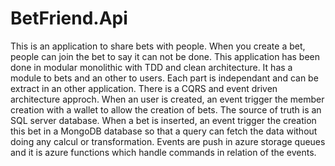 # BetFriend.Api

This is an application to share bets with people. When you create a bet, people can join the bet to say it can not be done.
This application has been done in modular monolithic with TDD and clean architecture. It has a module to bets and an other to users. Each part is independant and can be extract in an other application.
There is a CQRS and event driven architecture approch. When an user is created, an event trigger the member creation with a wallet to allow the creation of bets. The source of truth is an SQL server database. When a bet is inserted, an event trigger the creation this bet in a MongoDB database so that a query can fetch the data without doing any calcul or transformation.
Events are push in azure storage queues and it is azure functions which handle commands in relation of the events.

